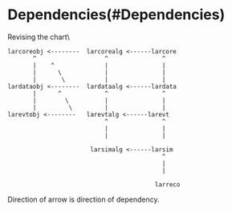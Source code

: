 Dependencies(#Dependencies)
==============================

Revising the chart\


    larcoreobj <--------  larcorealg <------larcore
           ^                   ^               ^
           |    ^              |               |
           |      \            |               |
           |       \           |               |
    lardataobj <--------  lardataalg <------lardata
           |      ^            ^               ^
           |        \          |               |
           |         \         |               |
    larevtobj <--------   larevtalg <------larevt
                               ^               ^
                               |               |
                               |               |

                           larsimalg <------larsim
                                               ^
                                               |
                                               |

                                             larreco

Direction of arrow is direction of dependency.
